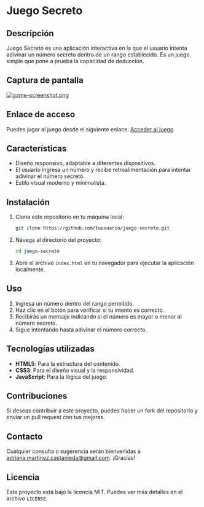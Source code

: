 # Juego Secreto

## Descripción
Juego Secreto es una aplicación interactiva en la que el usuario intenta adivinar un número secreto dentro de un rango establecido. Es un juego simple que pone a prueba la capacidad de deducción.

## Captura de pantalla
[![game-screenshot.png](https://i.postimg.cc/6q4NBmgy/game-screenshot.png)](https://postimg.cc/WqVynX2v)

## Enlace de acceso
Puedes jugar al juego desde el siguiente enlace: [Acceder al juego](https://addrycasta.github.io/juego-secreto/)

## Características
- Diseño responsivo, adaptable a diferentes dispositivos.
- El usuario ingresa un número y recibe retroalimentación para intentar adivinar el número secreto.
- Estilo visual moderno y minimalista.

## Instalación

1. Clona este repositorio en tu máquina local:
    ```bash
    git clone https://github.com/tuusuario/juego-secreto.git
    ```
2. Navega al directorio del proyecto:
    ```bash
    cd juego-secreto
    ```
3. Abre el archivo `index.html` en tu navegador para ejecutar la aplicación localmente.

## Uso

1. Ingresa un número dentro del rango permitido.
2. Haz clic en el botón para verificar si tu intento es correcto.
3. Recibirás un mensaje indicando si el número es mayor o menor al número secreto.
4. Sigue intentando hasta adivinar el número correcto.

## Tecnologías utilizadas

- **HTML5**: Para la estructura del contenido.
- **CSS3**: Para el diseño visual y la responsividad.
- **JavaScript**: Para la lógica del juego.

## Contribuciones

Si deseas contribuir a este proyecto, puedes hacer un fork del repositorio y enviar un pull request con tus mejoras.

## Contacto
Cualquier consulta o sugerencia serán bienvenidas a [adriana.martinez.castanieda@gmail.com](mailto:adriana.martinez.castanieda@gmail.com). ¡Gracias!

## Licencia

Este proyecto está bajo la licencia MIT. Puedes ver más detalles en el archivo `LICENSE`.
